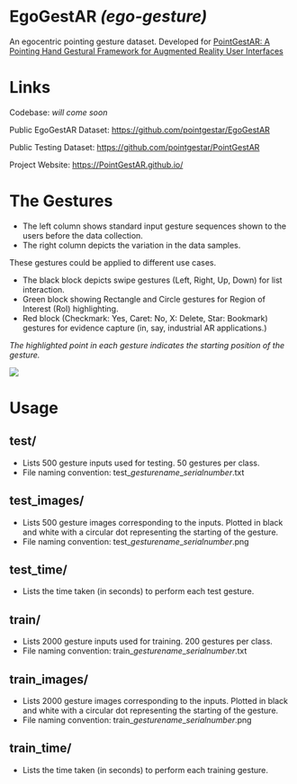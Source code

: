 # **EgoGestAR** *(ego-gesture)*
An egocentric pointing gesture dataset. Developed for [PointGestAR: A Pointing Hand Gestural Framework for Augmented Reality User Interfaces ](https://pointgestar.github.io/ "PointGestAR: A Pointing Hand Gestural Framework for Augmented Reality User Interfaces ")

# Links
Codebase: *will come soon*

Public EgoGestAR Dataset: https://github.com/pointgestar/EgoGestAR

Public Testing Dataset: https://github.com/pointgestar/PointGestAR

Project Website: https://PointGestAR.github.io/


# The Gestures
- The left column shows standard input gesture sequences shown to the users before the data collection.
- The right column depicts the variation in the data samples.

These gestures could be applied to different use cases. 
- The black block depicts swipe gestures (Left, Right, Up, Down) for list interaction.
- Green block showing Rectangle and Circle gestures for Region of Interest (RoI) highlighting.
- Red block (Checkmark: Yes, Caret: No, X: Delete, Star: Bookmark) gestures for evidence capture (in, say, industrial AR applications.)


*The highlighted point in each gesture indicates the starting position of the gesture.*

![](https://PointGestAR.github.io/pointgestar_img/fig4_fig5.png)


# Usage

## test/
- Lists 500 gesture inputs used for testing. 50 gestures per class.
- File naming convention: test\_*gesturename*\_*serialnumber*.txt 

## test_images/
- Lists 500 gesture images corresponding to the inputs. Plotted in black and white with a circular dot representing the starting of the gesture. 
- File naming convention: test\_*gesturename*\_*serialnumber*.png

## test_time/
- Lists the time taken (in seconds) to perform each test gesture.

## train/
- Lists 2000 gesture inputs used for training. 200 gestures per class.
- File naming convention: train\_*gesturename*\_*serialnumber*.txt 

## train_images/
- Lists 2000 gesture images corresponding to the inputs. Plotted in black and white with a circular dot representing the starting of the gesture. 
- File naming convention: train\_*gesturename*\_*serialnumber*.png 

## train_time/
- Lists the time taken (in seconds) to perform each training gesture.

